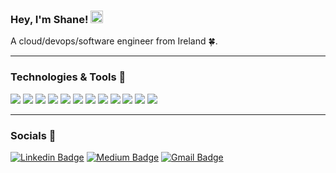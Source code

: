 ### Hey, I'm Shane! <img src="https://raw.githubusercontent.com/GonzoTheDev/ShaneWilson/main/wave.gif" width="20px">
A cloud/devops/software engineer from Ireland 🍀.
<hr>

### Technologies & Tools 🔧

![](https://img.shields.io/badge/Editor-VS_Code-informational?style=flat&logo=visual-studio-code&logoColor=white&color=2bbc8a)
![](https://img.shields.io/badge/Code-Python_3-informational?style=flat&logo=python&logoColor=white&color=2bbc8a)
![](https://img.shields.io/badge/Code-Java-informational?style=flat&logo=python&logoColor=white&color=2bbc8a)
![](https://img.shields.io/badge/Code-C-informational?style=flat&logo=python&logoColor=white&color=2bbc8a)
![](https://img.shields.io/badge/Code-C%23-informational?style=flat&logo=python&logoColor=white&color=2bbc8a)
![](https://img.shields.io/badge/Code-Typescript-informational?style=flat&logo=python&logoColor=white&color=2bbc8a)
![](https://img.shields.io/badge/Code-PHP-informational?style=flat&logo=python&logoColor=white&color=2bbc8a)
![](https://img.shields.io/badge/Code-Javascript-informational?style=flat&logo=python&logoColor=white&color=2bbc8a)
![](https://img.shields.io/badge/Tools-Powershell-informational?style=flat&logo=powershell&logoColor=white&color=2bbc8a)
![](https://img.shields.io/badge/Tools-Docker-informational?style=flat&logo=docker&logoColor=white&color=2bbc8a)
![](https://img.shields.io/badge/Cloud-Amazon_Web_Services-informational?style=flat&logo=AmazonAWS&logoColor=white&color=2bbc8a)
![](https://img.shields.io/badge/Cloud-Microsoft_Azure-informational?style=flat&logo=MicrosoftAzure&logoColor=white&color=2bbc8a)

<hr>

### Socials 📣

[![Linkedin Badge](https://img.shields.io/badge/-shanebuckleydublin-blue?style=flat-square&logo=Linkedin&logoColor=white&link=https://www.linkedin.com/in/shane-buckley-dublin/)](https://www.linkedin.com/in/shane-buckley-dublin/) [![Medium Badge](https://img.shields.io/badge/-@gonzosoftware0-white?style=flat-square&labelColor=000000&logo=Medium&link=https://medium.com/@gonzosoftware0/)](https://medium.com/@gonzosoftware0)
[![Gmail Badge](https://img.shields.io/badge/-contact@shanebuckley.ie-c14438?style=flat-square&logo=Gmail&logoColor=white&link=mailto:gonzosoftware0@gmail.com)](mailto:contact@shanebuckley.ie)

<!--
**GonzoTheDev/ShaneBuckley** is a ✨ _special_ ✨ repository because its `README.md` (this file) appears on your GitHub profile.

Here are some ideas to get you started:

- 🔭 I’m currently working on ...
- 🌱 I’m currently learning ...
- 👯 I’m looking to collaborate on ...
- 🤔 I’m looking for help with ...
- 💬 Ask me about ...
- 📫 How to reach me: ...
- 😄 Pronouns: ...
- ⚡ Fun fact: ...
-->
